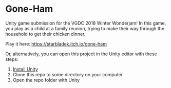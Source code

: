 # Gone-Ham
Unity game submission for the VGDC 2018 Winter Wonderjam! In this game, you play as a child at a family reunion, trying to make their way through the household to get their chicken dinner.

Play it here: https://starbladek.itch.io/gone-ham

Or, alternatively, you can open this project in the Unity editor with these steps:
1. [Install Unity](https://unity.com/)
2. Clone this repo to some directory on your computer
3. Open the repo folder with Unity
